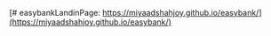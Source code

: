 [# easybankLandinPage: https://miyaadshahjoy.github.io/easybank/](https://miyaadshahjoy.github.io/easybank/)
